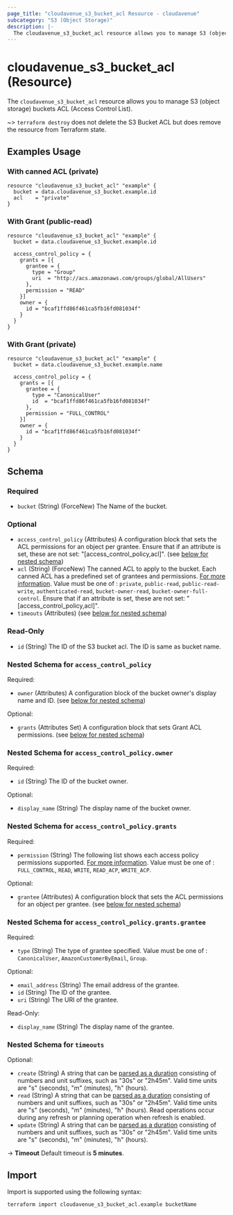 ```yaml
---
page_title: "cloudavenue_s3_bucket_acl Resource - cloudavenue"
subcategory: "S3 (Object Storage)"
description: |-
  The cloudavenue_s3_bucket_acl resource allows you to manage S3 (object storage) buckets ACL (Access Control List).
---
```


# cloudavenue_s3_bucket_acl (Resource)

The `cloudavenue_s3_bucket_acl` resource allows you to manage S3 (object storage) buckets ACL (Access Control List).

 ~> `terraform destroy` does not delete the S3 Bucket ACL but does remove the resource from Terraform state.

## Examples Usage

### With canned ACL (private)

```hcl
resource "cloudavenue_s3_bucket_acl" "example" {
  bucket = data.cloudavenue_s3_bucket.example.id
  acl    = "private"
}
```

### With Grant (public-read)

```hcl
resource "cloudavenue_s3_bucket_acl" "example" {
  bucket = data.cloudavenue_s3_bucket.example.id

  access_control_policy = {
	grants = [{
	  grantee = {
		type = "Group"
		uri  = "http://acs.amazonaws.com/groups/global/AllUsers"
	  },
	  permission = "READ"
	}]
	owner = {
	  id = "bcaf1ffd86f461ca5fb16fd081034f"
  	}
  }
}
```

### With Grant (private)

```hcl
resource "cloudavenue_s3_bucket_acl" "example" {
  bucket = data.cloudavenue_s3_bucket.example.name

  access_control_policy = {
	grants = [{
	  grantee = {
		type = "CanonicalUser"
		id  = "bcaf1ffd86f461ca5fb16fd081034f"
	  },
	  permission = "FULL_CONTROL"
	}]
	owner = {
	  id = "bcaf1ffd86f461ca5fb16fd081034f"
  	}
  }
}
```

<!-- schema generated by tfplugindocs -->
## Schema

### Required

- `bucket` (String) (ForceNew) The Name of the bucket.

### Optional

- `access_control_policy` (Attributes) A configuration block that sets the ACL permissions for an object per grantee. Ensure that if an attribute is set, these are not set: "[access_control_policy,acl]". (see [below for nested schema](#nestedatt--access_control_policy))
- `acl` (String) (ForceNew) The canned ACL to apply to the bucket. Each canned ACL has a predefined set of grantees and permissions. [For more information](https://docs.aws.amazon.com/AmazonS3/latest/userguide/acl-overview.html#specifying-grantee-predefined-acl). Value must be one of : `private`, `public-read`, `public-read-write`, `authenticated-read`, `bucket-owner-read`, `bucket-owner-full-control`. Ensure that if an attribute is set, these are not set: "[access_control_policy,acl]".
- `timeouts` (Attributes) (see [below for nested schema](#nestedatt--timeouts))

### Read-Only

- `id` (String) The ID of the S3 bucket acl. The ID is same as bucket name.

<a id="nestedatt--access_control_policy"></a>
### Nested Schema for `access_control_policy`

Required:

- `owner` (Attributes) A configuration block of the bucket owner's display name and ID. (see [below for nested schema](#nestedatt--access_control_policy--owner))

Optional:

- `grants` (Attributes Set) A configuration block that sets Grant ACL permissions. (see [below for nested schema](#nestedatt--access_control_policy--grants))

<a id="nestedatt--access_control_policy--owner"></a>
### Nested Schema for `access_control_policy.owner`

Required:

- `id` (String) The ID of the bucket owner.

Optional:

- `display_name` (String) The display name of the bucket owner.


<a id="nestedatt--access_control_policy--grants"></a>
### Nested Schema for `access_control_policy.grants`

Required:

- `permission` (String) The following list shows each access policy permissions supported. [For more information](https://docs.aws.amazon.com/AmazonS3/latest/userguide/acl-overview.html). Value must be one of : `FULL_CONTROL`, `READ`, `WRITE`, `READ_ACP`, `WRITE_ACP`.

Optional:

- `grantee` (Attributes) A configuration block that sets the ACL permissions for an object per grantee. (see [below for nested schema](#nestedatt--access_control_policy--grants--grantee))

<a id="nestedatt--access_control_policy--grants--grantee"></a>
### Nested Schema for `access_control_policy.grants.grantee`

Required:

- `type` (String) The type of grantee specified. Value must be one of : `CanonicalUser`, `AmazonCustomerByEmail`, `Group`.

Optional:

- `email_address` (String) The email address of the grantee.
- `id` (String) The ID of the grantee.
- `uri` (String) The URI of the grantee.

Read-Only:

- `display_name` (String) The display name of the grantee.




<a id="nestedatt--timeouts"></a>
### Nested Schema for `timeouts`

Optional:

- `create` (String) A string that can be [parsed as a duration](https://pkg.go.dev/time#ParseDuration) consisting of numbers and unit suffixes, such as "30s" or "2h45m". Valid time units are "s" (seconds), "m" (minutes), "h" (hours).
- `read` (String) A string that can be [parsed as a duration](https://pkg.go.dev/time#ParseDuration) consisting of numbers and unit suffixes, such as "30s" or "2h45m". Valid time units are "s" (seconds), "m" (minutes), "h" (hours). Read operations occur during any refresh or planning operation when refresh is enabled.
- `update` (String) A string that can be [parsed as a duration](https://pkg.go.dev/time#ParseDuration) consisting of numbers and unit suffixes, such as "30s" or "2h45m". Valid time units are "s" (seconds), "m" (minutes), "h" (hours).

 -> **Timeout** Default timeout is **5 minutes**.

## Import

Import is supported using the following syntax:
```shell
terraform import cloudavenue_s3_bucket_acl.example bucketName
```